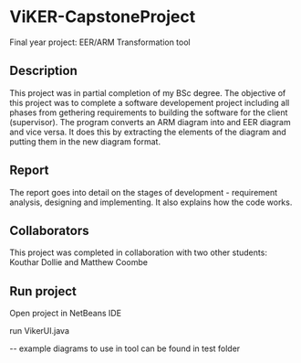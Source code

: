 # ViKER-CapstoneProject
 Final year project: EER/ARM Transformation tool

## Description
This project was in partial completion of my BSc degree.
The objective of this project was to complete a software developement project including all phases from gethering requirements to building the software for the client (supervisor). The program converts an ARM diagram into and EER diagram and vice versa. It does this by extracting the elements of the diagram and putting them in the new diagram format.

## Report
The report goes into detail on the stages of development - requirement analysis, designing and implementing. It also explains how the code works. 

## Collaborators
This project was completed in collaboration with two other students: Kouthar Dollie and Matthew Coombe

## Run project
Open project in NetBeans IDE

run VikerUI.java

-- example diagrams to use in tool can be found in test folder
